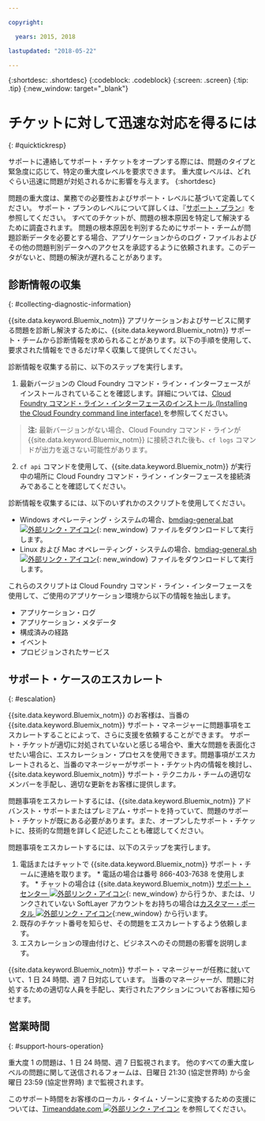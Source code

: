 ```yaml
---

copyright:

  years: 2015, 2018

lastupdated: "2018-05-22"

---
```



{:shortdesc: .shortdesc}
{:codeblock: .codeblock}
{:screen: .screen}
{:tip: .tip}
{:new_window: target="_blank"}


# チケットに対して迅速な対応を得るには
{: #quicktickresp}

サポートに連絡してサポート・チケットをオープンする際には、問題のタイプと緊急度に応じて、特定の重大度レベルを要求できます。 重大度レベルは、どれぐらい迅速に問題が対処されるかに影響を与えます。
{:shortdesc}

問題の重大度は、業務での必要性およびサポート・レベルに基づいて定義してください。 サポート・プランのレベルについて詳しくは、『[サポート・プラン](/docs/get-support/index.html)』を参照してください。 すべてのチケットが、問題の根本原因を特定して解決するために調査されます。 問題の根本原因を判別するためにサポート・チームが問題診断データを必要とする場合、アプリケーションからのログ・ファイルおよびその他の問題判別データへのアクセスを承認するように依頼されます。このデータがないと、問題の解決が遅れることがあります。

## 診断情報の収集
{: #collecting-diagnostic-information}

{{site.data.keyword.Bluemix_notm}} アプリケーションおよびサービスに関する問題を診断し解決するために、{{site.data.keyword.Bluemix_notm}} サポート・チームから診断情報を求められることがあります。以下の手順を使用して、要求された情報をできるだけ早く収集して提供してください。

診断情報を収集する前に、以下のステップを実行します。

1. 最新バージョンの Cloud Foundry コマンド・ライン・インターフェースがインストールされていることを確認します。詳細については、[Cloud Foundry コマンド・ライン・インターフェースのインストール (Installing the Cloud Foundry command line interface) ](/docs/starters/install_cli.html)を参照してください。
>**注:** 最新バージョンがない場合、Cloud Foundry コマンド・ラインが {{site.data.keyword.Bluemix_notm}} に接続された後も、`cf logs` コマンドが出力を返さない可能性があります。
2. `cf api` コマンドを使用して、{{site.data.keyword.Bluemix_notm}} が実行中の場所に Cloud Foundry コマンド・ライン・インターフェースを接続済みであることを確認してください。

診断情報を収集するには、以下のいずれかのスクリプトを使用してください。

  * Windows オペレーティング・システムの場合、[bmdiag-general.bat ![外部リンク・アイコン](../icons/launch-glyph.svg "外部リンク・アイコン")](http://bluemix-mustgather.mybluemix.net/mustgather/general/bmdiag-general.bat){: new_window} ファイルをダウンロードして実行します。
  * Linux および Mac オペレーティング・システムの場合、[bmdiag-general.sh ![外部リンク・アイコン](../icons/launch-glyph.svg "外部リンク・アイコン")](http://bluemix-mustgather.mybluemix.net/mustgather/general/bmdiag-general.sh){: new_window} ファイルをダウンロードして実行します。

これらのスクリプトは Cloud Foundry コマンド・ライン・インターフェースを使用して、ご使用のアプリケーション環境から以下の情報を抽出します。
  * アプリケーション・ログ
  * アプリケーション・メタデータ
  * 構成済みの経路
  * イベント
  * プロビジョンされたサービス

## サポート・ケースのエスカレート
{: #escalation}

{{site.data.keyword.Bluemix_notm}} のお客様は、当番の {{site.data.keyword.Bluemix_notm}} サポート・マネージャーに問題事項をエスカレートすることによって、さらに支援を依頼することができます。 サポート・チケットが適切に対処されていないと感じる場合や、重大な問題を表面化させたい場合に、エスカレーション・プロセスを使用できます。問題事項がエスカレートされると、当番のマネージャーがサポート・チケット内の情報を検討し、{{site.data.keyword.Bluemix_notm}} サポート・テクニカル・チームの適切なメンバーを手配し、適切な更新をお客様に提供します。

問題事項をエスカレートするには、{{site.data.keyword.Bluemix_notm}} アドバンスト・サポートまたはプレミアム・サポートを持っていて、問題のサポート・チケットが既にある必要があります。また、オープンしたサポート・チケットに、技術的な問題を詳しく記述したことも確認してください。

 問題事項をエスカレートするには、以下のステップを実行します。

  1. 電話またはチャットで {{site.data.keyword.Bluemix_notm}} サポート・チームに連絡を取ります。
    * 電話の場合は番号 866-403-7638 を使用します。
    * チャットの場合は {{site.data.keyword.Bluemix_notm}} [サポート・センター ![外部リンク・アイコン](../icons/launch-glyph.svg "外部リンク・アイコン")](https://console.bluemix.net/unifiedsupport/supportcenter){: new_window} から行うか、または、リンクされていない SoftLayer アカウントをお持ちの場合は[カスタマー・ポータル ![外部リンク・アイコン](../icons/launch-glyph.svg)](https://control.softlayer.com/){:new_window} から行います。
  2. 既存のチケット番号を知らせ、その問題をエスカレートするよう依頼します。
  3. エスカレーションの理由付けと、ビジネスへのその問題の影響を説明します。

{{site.data.keyword.Bluemix_notm}} サポート・マネージャーが任務に就いていて、1 日 24 時間、週 7 日対応しています。 当番のマネージャーが、問題に対処するための適切な人員を手配し、実行されたアクションについてお客様に知らせます。


## 営業時間
{: #support-hours-operation}

重大度 1 の問題は、1 日 24 時間、週 7 日監視されます。 他のすべての重大度レベルの問題に関して送信されるフォームは、日曜日 21:30 (協定世界時) から金曜日 23:59 (協定世界時) まで監視されます。

このサポート時間をお客様のローカル・タイム・ゾーンに変換するための支援については、[Timeanddate.com ![外部リンク・アイコン](../icons/launch-glyph.svg "外部リンク・アイコン")](https://www.timeanddate.com) を参照してください。
